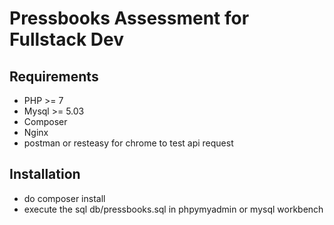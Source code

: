 # Pressbooks Assessment for Fullstack Dev

## Requirements
- PHP >= 7
- Mysql >= 5.03
- Composer
- Nginx
- postman or resteasy for chrome to test api request

## Installation
- do  composer install
- execute the sql db/pressbooks.sql in phpymyadmin or mysql workbench